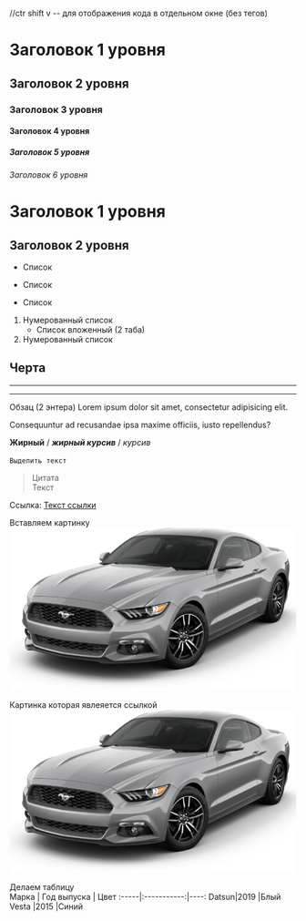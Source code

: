 //ctr shift v -- для отображения кода в отдельном окне (без тегов)
# Заголовок 1 уровня
## Заголовок 2 уровня
### Заголовок 3 уровня
#### Заголовок 4 уровня
##### Заголовок 5 уровня
###### Заголовок 6 уровня


Заголовок 1 уровня
=

Заголовок 2 уровня
-


* Список
+ Список
- Список

1. Нумерованный список
    * Список вложенный (2 таба)
2. Нумерованный список


Черта
---
***
___


Обзац (2 энтера)
Lorem ipsum dolor sit amet, consectetur adipisicing elit. 

Consequuntur ad recusandae ipsa maxime officiis, iusto repellendus?


**Жирный** / ***жирный курсив*** / *курсив*


`Выделить текст`


>Цитата  
Текст


Ссылка:
[Текст ссылки](google.com)


Вставляем картинку
![Mustant](img/mustang.png)


Картинка которая явлеяется ссылкой  
[![Mustant](img/mustang.png)](google.com)


Делаем таблицу  
Марка | Год выпуска | Цвет
:-----|:-----------:|----:
Datsun|2019         |Блый
Vesta |2015         |Синий
